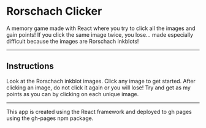 # Rorschach Clicker

A memory game made with React where you try to click all the images and gain points! If you click the same image twice, you lose... made especially difficult because the images are Rorschach inkblots!

- - -

## Instructions

Look at the Rorschach inkblot images. Click any image to get started. After clicking an image, do not click it again or you will lose! Try and get as my points as you can by clicking on each unique image.

- - -

This app is created using the React framework and deployed to gh pages using the gh-pages npm package.
